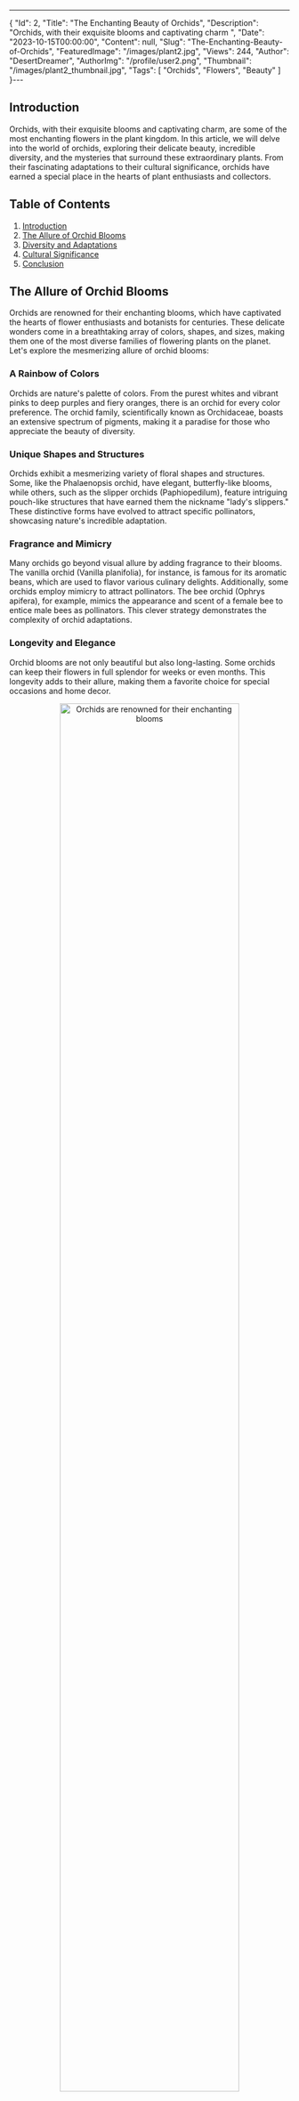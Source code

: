 ---
{
  "Id": 2,
  "Title": "The Enchanting Beauty of Orchids",
  "Description": "Orchids, with their exquisite blooms and captivating charm ",
  "Date": "2023-10-15T00:00:00",
  "Content": null,
  "Slug": "The-Enchanting-Beauty-of-Orchids",
  "FeaturedImage": "/images/plant2.jpg",
  "Views": 244,
  "Author": "DesertDreamer",
  "AuthorImg": "/profile/user2.png",
  "Thumbnail": "/images/plant2_thumbnail.jpg",
  "Tags": [
    "Orchids",
    "Flowers",
    "Beauty"
  ]
}---

<h2 id="introduction"> Introduction</h2>
Orchids, with their exquisite blooms and captivating charm, are some of the most enchanting flowers in the plant kingdom. In this article, we will delve into the world of orchids, exploring their delicate beauty, incredible diversity, and the mysteries that surround these extraordinary plants. From their fascinating adaptations to their cultural significance, orchids have earned a special place in the hearts of plant enthusiasts and collectors.

## Table of Contents
1. [Introduction](/The-Enchanting-Beauty-of-Orchids/#introduction)
2. [The Allure of Orchid Blooms](/The-Enchanting-Beauty-of-Orchids/#the-allure-of-orchid-blooms)
3. [Diversity and Adaptations](/The-Enchanting-Beauty-of-Orchids/#diversity-and-adaptations)
4. [Cultural Significance](/The-Enchanting-Beauty-of-Orchids/#cultural-significance)
5. [Conclusion](/The-Enchanting-Beauty-of-Orchids/#conclusion)

<h2 id="the-allure-of-orchid-blooms">The Allure of Orchid Blooms</h2>

Orchids are renowned for their enchanting blooms, which have captivated the hearts of flower enthusiasts and botanists for centuries. These delicate wonders come in a breathtaking array of colors, shapes, and sizes, making them one of the most diverse families of flowering plants on the planet. Let's explore the mesmerizing allure of orchid blooms:

### A Rainbow of Colors
Orchids are nature's palette of colors. From the purest whites and vibrant pinks to deep purples and fiery oranges, there is an orchid for every color preference. The orchid family, scientifically known as Orchidaceae, boasts an extensive spectrum of pigments, making it a paradise for those who appreciate the beauty of diversity.

### Unique Shapes and Structures
Orchids exhibit a mesmerizing variety of floral shapes and structures. Some, like the Phalaenopsis orchid, have elegant, butterfly-like blooms, while others, such as the slipper orchids (Paphiopedilum), feature intriguing pouch-like structures that have earned them the nickname "lady's slippers." These distinctive forms have evolved to attract specific pollinators, showcasing nature's incredible adaptation.

### Fragrance and Mimicry
Many orchids go beyond visual allure by adding fragrance to their blooms. The vanilla orchid (Vanilla planifolia), for instance, is famous for its aromatic beans, which are used to flavor various culinary delights. Additionally, some orchids employ mimicry to attract pollinators. The bee orchid (Ophrys apifera), for example, mimics the appearance and scent of a female bee to entice male bees as pollinators. This clever strategy demonstrates the complexity of orchid adaptations.

### Longevity and Elegance
Orchid blooms are not only beautiful but also long-lasting. Some orchids can keep their flowers in full splendor for weeks or even months. This longevity adds to their allure, making them a favorite choice for special occasions and home decor.

<div style="text-align: center;">
  <img src="https://images.unsplash.com/photo-1571677179476-ab32559a6c7c?q=80&w=660" alt="Orchids are renowned for their enchanting blooms" style="width: 80%; border-radius: 10px;">
  <p style="font-style: italic; font-size: 12px; color: #555;">Orchids are renowned for their enchanting blooms</p>
</div>
<h2 id="diversity-and-adaptations">Diversity and Adaptations</h2>

The allure of orchid blooms is just the tip of the iceberg when it comes to their captivating qualities. Orchids are a diverse and adaptable group of plants, and their ability to thrive in a wide range of environments is truly remarkable.

### Global Distribution
Orchids can be found on every continent except Antarctica, and they flourish in a variety of habitats, from tropical rainforests to arid deserts. Their adaptability and widespread distribution are a testament to their resilience.

### Epiphytic Lifestyle
Many orchids are epiphytic, meaning they grow on the surfaces of trees or rocks rather than in the soil. This unique lifestyle allows them to access light and nutrients in challenging environments. Their aerial roots enable them to cling to tree branches or rocky crevices and absorb moisture and nutrients from the air.

### Symbiotic Relationships
Orchids often form symbiotic relationships with mycorrhizal fungi in their roots. These fungi assist in nutrient uptake, especially phosphorus, which can be limited in some environments. This partnership demonstrates the intricate web of connections that exist within ecosystems.

<h2 id="cultural-significance">Cultural Significance</h2>

Beyond their biological marvels, orchids hold deep cultural significance in various parts of the world. Here are a few examples of their cultural importance:

### Symbolism
In many cultures, orchids symbolize love, beauty, and luxury. They are often associated with grace and refinement, making them a popular choice in floral arrangements for weddings and other special occasions.

### Traditional Medicine
Some orchid species have been used in traditional medicine for their potential therapeutic properties. For example, the Dendrobium orchid is a key ingredient in traditional Chinese medicine, believed to have various health benefits.

### Orchid Collecting
Orchid enthusiasts and collectors, known as orchidophiles, have been pursuing the cultivation and hybridization of orchids for centuries. The pursuit of rare and exquisite orchid species has led to the creation of countless hybrids, expanding the orchid family's diversity.

<h2 id="conclusion">Conclusion</h2>

Orchids, with their captivating blooms, incredible diversity, and cultural significance, are true wonders of the natural world. From their adaptability to their symbolic importance, orchids continue to enchant and inspire people across the globe. Whether you're a seasoned orchid enthusiast or just beginning to appreciate their beauty, these delicate flowers are sure to leave a lasting impression on your heart and soul. So, next time you encounter an orchid, take a moment to admire and celebrate nature's delicate wonders.